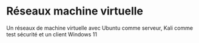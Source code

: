 # Réseaux machine virtuelle
Un réseaux de machine virtuelle avec Ubuntu comme serveur, Kali comme test sécurité et un client Windows 11
